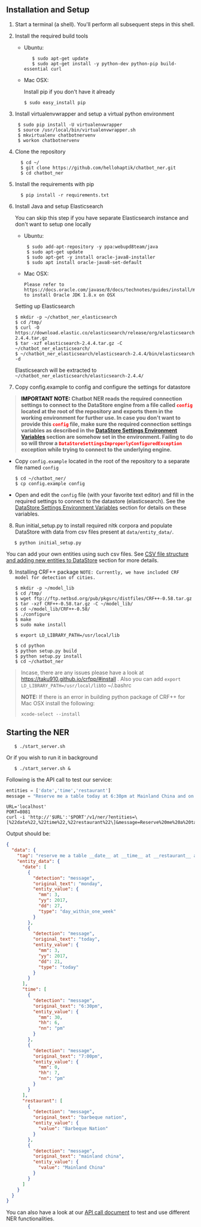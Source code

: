 ## Installation and Setup

1. Start a terminal (a shell). You'll perform all subsequent steps in this shell.
2. Install the required build tools

   - Ubuntu:

     ```shell
        $ sudo apt-get update
        $ sudo apt-get install -y python-dev python-pip build-essential curl
     ```

   - Mac OSX:

     Install pip if you don't have it already

     ```shell
     $ sudo easy_install pip
     ```


3.  Install virtualenvwrapper and setup a virtual python environment

    ```shell
     $ sudo pip install -U virtualenvwrapper
     $ source /usr/local/bin/virtualenvwrapper.sh
     $ mkvirtualenv chatbotnervenv
     $ workon chatbotnervenv
    ```

4.  Clone the repository

    ```shell
      $ cd ~/
      $ git clone https://github.com/hellohaptik/chatbot_ner.git
      $ cd chatbot_ner
    ```

5.  Install the requirements with pip

    ```shell
      $ pip install -r requirements.txt
    ```

6.  Install Java and setup Elasticsearch

       You can skip this step if you have separate Elasticsearch instance and don't want to setup one locally

    -  Ubuntu:

       ```shell
        $ sudo add-apt-repository -y ppa:webupd8team/java
        $ sudo apt-get update
        $ sudo apt-get -y install oracle-java8-installer
        $ sudo apt install oracle-java8-set-default
       ```

    -  Mac OSX:

           Please refer to https://docs.oracle.com/javase/8/docs/technotes/guides/install/mac_jdk.html#A1096855 to install Oracle JDK 1.8.x on OSX

    Setting up Elasticsearch

    ```shell
    $ mkdir -p ~/chatbot_ner_elasticsearch
    $ cd /tmp/
    $ curl -O https://download.elastic.co/elasticsearch/release/org/elasticsearch/distribution/tar/elasticsearch/2.4.4/elasticsearch-2.4.4.tar.gz
    $ tar -xzf elasticsearch-2.4.4.tar.gz -C ~/chatbot_ner_elasticsearch/
    $ ~/chatbot_ner_elasticsearch/elasticsearch-2.4.4/bin/elasticsearch -d
    ```

     Elasticsearch will be extracted to `~/chatbot_ner_elasticsearch/elasticsearch-2.4.4/`


7. Copy config.example to config and configure the settings for datastore

 > **<span style="color:black"> IMPORTANT NOTE:</span> Chatbot NER reads the required connection settings to connect to the DataStore engine from a file called <span style="color:red">`config`</span> located at the root of the repository and exports them in the working environment for further use. In case you don't want to provide this <span style="color:red">`config`</span> file, make sure the required connection settings variables as described in the [DataStore Settings Environment Variables](/docs/datastore_variables.md) section are somehow set in the environment. Failing to do so will throw a <span style="color:red">`DataStoreSettingsImproperlyConfiguredException`</span> exception while trying to connect to the underlying engine.**

-    Copy `config.example` located in the root of the repository to a separate file named `config`

     ```shell
     $ cd ~/chatbot_ner/
     $ cp config.example config
     ```

-    Open and edit the `config` file (with your favorite text editor) and fill in the required settings to connect to the datastore (elasticsearch). See the [DataStore Settings Environment Variables](/docs/datastore_variables.md) section for details on these variables.

8. Run initial_setup.py to install required nltk corpora and populate DataStore with data from csv files present at `data/entity_data/`.


```shell
   $ python initial_setup.py
```

You can add your own entities using such csv files. See [CSV file structure and adding new entities to DataStore](/docs/adding_entities.md) section for more details.

9. Installing CRF++ package `NOTE: Currently, we have included CRF model for detection of cities. `

   ```shell
   $ mkdir -p ~/model_lib
   $ cd /tmp/
   $ wget ftp://ftp.netbsd.org/pub/pkgsrc/distfiles/CRF++-0.58.tar.gz
   $ tar -xzf CRF++-0.58.tar.gz -C ~/model_lib/
   $ cd ~/model_lib/CRF++-0.58/
   $ ./configure
   $ make
   $ sudo make install

   $ export LD_LIBRARY_PATH=/usr/local/lib

   $ cd python
   $ python setup.py build
   $ python setup.py install
   $ cd ~/chatbot_ner
   ```

> Incase, there are any issues please have a look at https://taku910.github.io/crfpp/#install . Also you can add `export LD_LIBRARY_PATH=/usr/local/lib`to ~/.bashrc
>
> **NOTE:** If there is an error in building python package of CRF++ for Mac OSX install the following:
>
>    `xcode-select --install`

## Starting the NER

```shell
   $ ./start_server.sh
```

   Or if you wish to run it in background

```shell
   $ ./start_server.sh &
```

Following is the API call to test our service:

```python
entities = ['date','time','restaurant']
message = "Reserve me a table today at 6:30pm at Mainland China and on Monday at 7:00pm at Barbeque Nation" 
```

```shell
URL='localhost'
PORT=8081
curl -i 'http://'$URL':'$PORT'/v1/ner/?entities=\[%22date%22,%22time%22,%22restaurant%22\]&message=Reserve%20me%20a%20table%20today%20at%206:30pm%20at%20Mainland%20China%20and%20on%20Monday%20at%207:00pm%20at%20Barbeque%20Nation'
```

Output should be:

```json
{
  "data": {
    "tag": "reserve me a table __date__ at __time__ at __restaurant__ and on __date__ at __time__ at __restaurant__",
    "entity_data": {
      "date": [
        {
          "detection": "message",
          "original_text": "monday",
          "entity_value": {
            "mm": 3,
            "yy": 2017,
            "dd": 27,
            "type": "day_within_one_week"
          }
        },
        {
          "detection": "message",
          "original_text": "today",
          "entity_value": {
            "mm": 3,
            "yy": 2017,
            "dd": 21,
            "type": "today"
          }
        }
      ],
      "time": [
        {
          "detection": "message",
          "original_text": "6:30pm",
          "entity_value": {
            "mm": 30,
            "hh": 6,
            "nn": "pm"
          }
        },
        {
          "detection": "message",
          "original_text": "7:00pm",
          "entity_value": {
            "mm": 0,
            "hh": 7,
            "nn": "pm"
          }
        }
      ],
      "restaurant": [
        {
          "detection": "message",
          "original_text": "barbeque nation",
          "entity_value": {
            "value": "Barbeque Nation"
          }
        },
        {
          "detection": "message",
          "original_text": "mainland china",
          "entity_value": {
            "value": "Mainland China"
          }
        }
      ]
    }
  }
}
```

You can also have a look at our [API call document](/docs/api_call.md) to test and use different NER functionalities.
